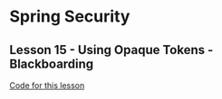 # Spring Security

## Lesson 15 - Using Opaque Tokens - Blackboarding

[Code for this lesson](https://github.com/lspil/youtubechannel/tree/master/ss-c15-as)
